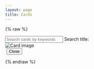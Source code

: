 ```yaml
---
layout: page
title: Cards
---
```


{% raw %}

<div id="app">
  <div class="search-wrapper">
    <input type="text" v-model="search" placeholder="Search cards by keywords"/>
        <label>Search title:</label>
  </div>
  <div class="card-wrapper">
  <div class="card" v-for="post in filteredList" @click="zoomIn(post)">
    <img v-bind:src="post.img" alt="Card image">
  </div>
</div>
  <div class="overlay" v-if="zoomedPost" @click.self="zoomOut()">
    <div class="zoomedCard">
      <img v-bind:src="zoomedPost.img"/>
      <button class="closeButton" @click="zoomOut()">Close</button>
    </div>
  </div>
</div>

{% endraw %}
